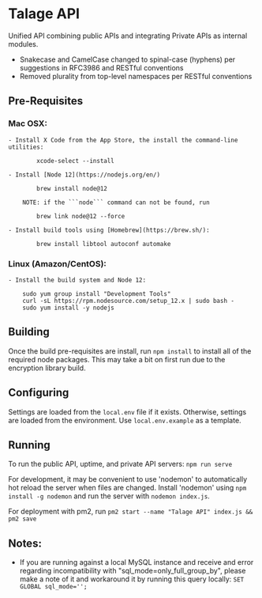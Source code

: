 # Talage API

Unified API combining public APIs and integrating Private APIs as internal modules.

* Snakecase and CamelCase changed to spinal-case (hyphens) per suggestions in RFC3986 and RESTful conventions
* Removed plurality from top-level namespaces per RESTful conventions

## Pre-Requisites

### Mac OSX:
	- Install X Code from the App Store, the install the command-line utilities:
```
		xcode-select --install
```

	- Install [Node 12](https://nodejs.org/en/)
```
		brew install node@12
```
		NOTE: if the ```node``` command can not be found, run 
```
		brew link node@12 --force
```
	- Install build tools using [Homebrew](https://brew.sh/):
```
		brew install libtool autoconf automake
```

### Linux (Amazon/CentOS):
	- Install the build system and Node 12:
```
	sudo yum group install "Development Tools"
	curl -sL https://rpm.nodesource.com/setup_12.x | sudo bash -
	sudo yum install -y nodejs
```

## Building

Once the build pre-requisites are install, run ```npm install``` to install all of the required node packages. This may take a bit on first run due to the encryption library build. 

## Configuring

Settings are loaded from the ```local.env``` file if it exists. Otherwise, settings are loaded from the environment. Use ```local.env.example``` as a template.

## Running

To run the public API, uptime, and private API servers: ```npm run serve```

For development, it may be convenient to use 'nodemon' to automatically hot reload the server when files are changed. Install 'nodemon' using ```npm install -g nodemon``` and run the server with ```nodemon index.js```.

For deployment with pm2, run ```pm2 start --name "Talage API" index.js && pm2 save```

## Notes:

- If you are running against a local MySQL instance and receive and error regarding incompatibility with "sql_mode=only_full_group_by", please make a note of it and workaround it by running this query locally: ```SET GLOBAL sql_mode='';```